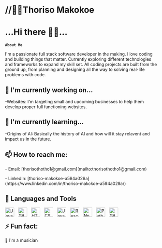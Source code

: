 # //👨‍🎓Thoriso Makokoe
<h1>...Hi there 👋🙂...</h1>

**`About Me`**
<p>I'm a passionate full stack software developer in the making. I love coding and building things that matter. Currently exploring different technologies and frameworks to expand my skill set. All coding projects are built from the ground up, from planning and designing all the way to solving real-life problems with code.

<h2>🔭 I'm currently working on...</h2>
<p>-Websites: I'm targeting small and upcoming businesses to help them develop proper full functioning websites.</p>

<h2>🌱 I'm currently learning...</h2>
<p>-Origins of AI: Basically the history of AI and how will it stay relavent and impact us in the future.</p>

<h2>📫 How to reach me:</h2>
<p>- Email: [thorisothotho1@gmail.com](mailto:thorisothotho1@gmail.com)</p>
<p>- LinkedIn: [thoriso-makokoe-a594a029a](https://www.linkedin.com/in/thoriso-makokoe-a594a029a/)</p>

<h2>🧰 Languages and Tools</h2>

<img align="left" alt="Java" width="30px" style="padding-right:10px;" src="https://cdn.jsdelivr.net/gh/devicons/devicon/icons/java/java-original.svg"/>
<img align="left" alt="Git" width="30px" style="padding-right:10px;" src="https://cdn.jsdelivr.net/gh/devicons/devicon/icons/git/git-original.svg" />
<img align="left" alt="HTML" width="30px" style="padding-right:10px;" src="https://cdn.jsdelivr.net/gh/devicons/devicon/icons/html5/html5-plain.svg" />
<img align="left" alt="CSS" width="30px" style="padding-right:10px;" src="https://cdn.jsdelivr.net/gh/devicons/devicon/icons/css3/css3-plain.svg" />
<img align="left" alt="JavaScript" width="30px" style="padding-right:10px;" src="https://cdn.jsdelivr.net/gh/devicons/devicon/icons/javascript/javascript-plain.svg" />
<img align="left" alt="React" width="30px" style="padding-right:10px;" src="https://cdn.jsdelivr.net/gh/devicons/devicon/icons/react/react-original.svg" />
<img align="left" alt="NodeJS" width="30px" style="padding-right:10px;" src="https://cdn.jsdelivr.net/gh/devicons/devicon/icons/nodejs/nodejs-original.svg" />
<img align="left" alt="Python" width="30px" style="padding-right:10px;" src="https://cdn.jsdelivr.net/gh/devicons/devicon/icons/python/python-plain.svg" />
<img align="left" alt="GitHub" width="30px" style="padding-right:10px;" src="https://cdn.jsdelivr.net/gh/devicons/devicon/icons/github/github-original.svg" />
<br>

<h2>⚡ Fun fact:</h2>
<p>🎼 I'm a musician</p>
